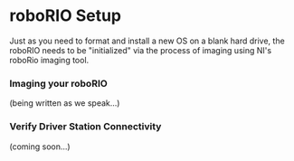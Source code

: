 # roboRIO Setup
Just as you need to format and install a new OS on a blank hard drive, the roboRIO needs to be "initialized" via the process of imaging using NI's roboRio imaging tool.

### Imaging your roboRIO

(being written as we speak...)

### Verify Driver Station Connectivity

(coming soon...)
